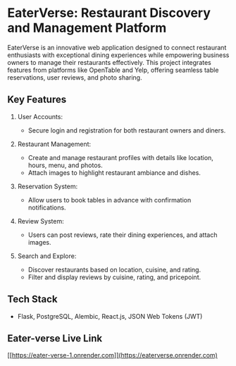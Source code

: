 # EaterVerse: Restaurant Discovery and Management Platform

EaterVerse is an innovative web application designed to connect restaurant enthusiasts with exceptional dining experiences while empowering business owners to manage their restaurants effectively. This project integrates features from platforms like OpenTable and Yelp, offering seamless table reservations, user reviews, and photo sharing.

## Key Features

1. User Accounts:

   - Secure login and registration for both restaurant owners and diners.

2. Restaurant Management:

   - Create and manage restaurant profiles with details like location, hours, menu, and photos.
   - Attach images to highlight restaurant ambiance and dishes.

3. Reservation System:

   - Allow users to book tables in advance with confirmation notifications.

4. Review System:

   - Users can post reviews, rate their dining experiences, and attach images.

5. Search and Explore:
   - Discover restaurants based on location, cuisine, and rating.
   - Filter and display reviews by cuisine, rating, and pricepoint.

## Tech Stack

- Flask, PostgreSQL, Alembic, React.js, JSON Web Tokens (JWT)

## Eater-verse Live Link

[[https://eater-verse-1.onrender.com]](https://eaterverse.onrender.com)
